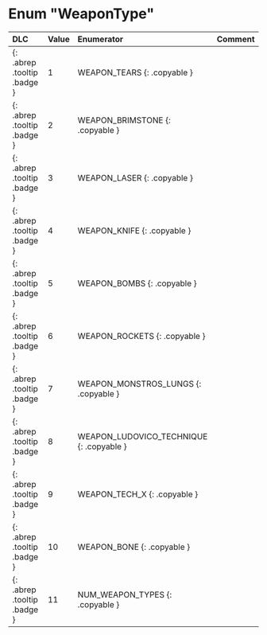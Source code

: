 # Enum "WeaponType"
|DLC|Value|Enumerator|Comment|
|:--|:--|:--|:--|
|[ ](#){: .abrep .tooltip .badge }|1 |WEAPON_TEARS {: .copyable } |  | 
|[ ](#){: .abrep .tooltip .badge }|2 |WEAPON_BRIMSTONE {: .copyable } |  | 
|[ ](#){: .abrep .tooltip .badge }|3 |WEAPON_LASER {: .copyable } |  | 
|[ ](#){: .abrep .tooltip .badge }|4 |WEAPON_KNIFE {: .copyable } |  | 
|[ ](#){: .abrep .tooltip .badge }|5 |WEAPON_BOMBS {: .copyable } |  | 
|[ ](#){: .abrep .tooltip .badge }|6 |WEAPON_ROCKETS {: .copyable } |  | 
|[ ](#){: .abrep .tooltip .badge }|7 |WEAPON_MONSTROS_LUNGS {: .copyable } |  | 
|[ ](#){: .abrep .tooltip .badge }|8 |WEAPON_LUDOVICO_TECHNIQUE {: .copyable } |  | 
|[ ](#){: .abrep .tooltip .badge }|9 |WEAPON_TECH_X {: .copyable } |  | 
|[ ](#){: .abrep .tooltip .badge }|10 |WEAPON_BONE {: .copyable } |  | 
|[ ](#){: .abrep .tooltip .badge }|11 |NUM_WEAPON_TYPES {: .copyable } |  | 
